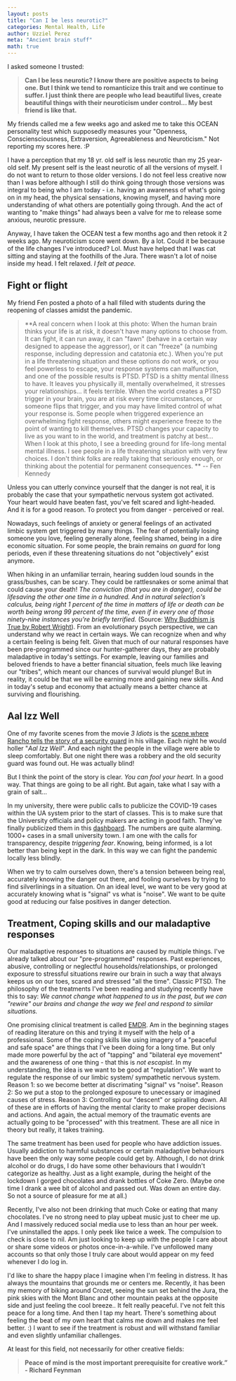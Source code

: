 ```yaml
---
layout: posts
title: "Can I be less neurotic?"
categories: Mental Health, Life
author: Uzziel Perez
meta: "Ancient brain stuff"
math: true
---
```


I asked someone I trusted:

> **Can I be less neurotic? I know there are positive aspects to being one. But I think we tend to romanticize this trait and we continue to suffer. I just think there are people who lead beautiful lives, create beautiful things with their neuroticism under control... My best friend is like that.**

My friends called me a few weeks ago and asked me to take this OCEAN personality test which supposedly measures your "Openness, Consciensciousness, Extraversion, Agreeableness and Neuroticism." Not reporting my scores here. :P

I have a perception that my 18 yr. old self is less neurotic than my 25 year-old self. My present self is the least neurotic of all the versions of myself. I do not want to return to those older versions. I do not feel less creative now than I was before although I still do think going through those versions was integral to being who I am today - i.e. having an awareness of what's going on in my head, the physical sensations, knowing myself, and having more understanding of what others are potentially going through. And the act of wanting to "make things" had always been a valve for me to release some anxious, neurotic pressure.

Anyway, I have taken the OCEAN test a few months ago and then retook it 2 weeks ago. My neuroticism score went down. By a lot. Could it be because of the life changes I've introduced? Lol. Must have helped that I was cat sitting and staying at the foothills of the Jura. There wasn't a lot of noise inside my head. I felt relaxed. *I felt at peace.*

## Fight or flight

My friend Fen posted a photo of a hall filled with students during the reopening of classes amidst the pandemic.

> **A real concern when I look at this photo: When the human brain thinks your life is at risk, it doesn't have many options to choose from. It can fight, it can run away, it can "fawn" (behave in a certain way designed to appease the aggressor), or it can "freeze" (a numbing response, including depression and catatonia etc.). When you're put in a life threatening situation and these options do not work, or you feel powerless to escape, your response systems can malfunction, and one of the possible results is PTSD. PTSD is a shitty mental illness to have. It leaves you physically ill, mentally overwhelmed, it stresses your relationships... it feels terrible. When the world creates a PTSD trigger in your brain, you are at risk every time circumstances, or someone flips that trigger, and you may have limited control of what your response is. Some people when triggered experience an overwhelming fight response, others might experience freeze to the point of wanting to kill themselves. PTSD changes your capacity to live as you want to in the world, and treatment is patchy at best... When I look at this photo, I see a breeding ground for life-long mental mental illness. I see people in a life threatening situation with very few choices. I don't think folks are really taking that seriously enough, or thinking about the potential for permanent consequences. ** -- Fen Kennedy

 Unless you can utterly convince yourself that the danger is not real, it is probably the case that your sympathetic nervous system got activated. Your heart would have beaten fast, you've felt scared and light-headed. And it is for a good reason. To protect you from danger - perceived or real.

Nowadays, such feelings of anxiety or general feelings of an activated limbic system get triggered by many things. The fear of potentially losing someone you love, feeling generally alone, feeling shamed, being in a dire economic situation. For some people, the brain remains *on guard* for long periods, even if these threatening situations do not "objectively" exist anymore.

When hiking in an unfamiliar terrain, hearing sudden loud sounds in the grass/bushes, can be scary. They could be rattlesnakes or some animal that could cause your death! *The conviction (that you are in danger), could be lifesaving the other one time in a hundred. And in natural selection's calculus, being right 1 percent of the time in matters of life or death can be worth being wrong 99 percent of the time, even if in every one of those ninety-nine instances you're briefly terrified.* (Source: [Why Buddhism is True by Robert Wright](https://www.vox.com/science-and-health/2017/8/23/16179044/buddhism-meditation-mindfulness-robert-wright-interview)). From an evolutionary psych perspective, we can understand why we react in certain ways. We can recognize when and why a certain feeling is being felt. Given that much of our natural responses have been pre-programmed since our hunter-gatherer days, they are probably maladaptive in today's settings. For example, leaving our families and beloved friends to have a better financial situation, feels much like leaving our "tribes", which meant our chances of survival would plunge! But in reality, it could be that we will be earning more and gaining new skills. And in today's setup and economy that actually means a better chance at surviving and flourishing.

## Aal Izz Well

One of my favorite scenes from the movie *3 Idiots* is the [scene where Rancho tells the story of a security guard](https://youtu.be/y6Ar-yM5AoU?t=73) in his village. Each night he would holler "*Aal Izz Well*". And each night the people in the village were able to sleep comfortably. But one night there was a robbery and the old security guard was found out. He was actually blind!

But I think the point of the story is clear. *You can fool your heart.* In a good way. That things are going to be all right. But again, take what I say with a grain of salt...

In my university, there were public calls to publicize the COVID-19 cases within the UA system prior to the start of classes. This is to make sure that the University officials and policy makers are acting in good faith. They've finally publicized them in this [dashboard](https://uasystem.edu/covid-19-dashboard). The numbers are quite alarming. 1000+ cases in a small university town. I am one with the calls for transparency, despite *triggering fear*. Knowing, being informed, is a lot better than being kept in the dark. In this way we can fight the pandemic locally less blindly.

When we try to calm ourselves down, there's a tension between being real, accurately knowing the danger out there, and fooling ourselves by trying to find silverlinings in a situation. On an ideal level, we want to be very good at accurately knowing what is "signal" vs what is "noise". We want to be quite good at reducing our false positives in danger detection.

## Treatment, Coping skills and our maladaptive responses

Our maladaptive responses to situations are caused by multiple things. I've already talked about our "pre-programmed" responses. Past experiences, abusive, controlling or neglectful households/relationships, or prolonged exposure to stressful situations rewire our brain in such a way that always keeps us on our toes, scared and stressed "all the time". Classic PTSD. The philosophy of the treatments I've been reading and studying recently have this to say: *We cannot change what happened to us in the past, but we can "rewire" our brains and change the way we feel and respond to similar situations.*

One promising clinical treatment is called [EMDR](https://www.emdr.com/what-is-emdr/). Am in the beginning stages of reading literature on this and trying it myself with the help of a professional. Some of the coping skills like using imagery of a "peaceful and safe space" are things that I've been doing for a long time. But only made more powerful by the act of "tapping" and "bilateral eye movement" and the awareness of one thing - that this is *not escapist*. In my understanding, the idea is we want to be good at "regulation". We want to regulate the response of our limbic system/ sympathetic nervous system. Reason 1: so we become better at discrimating "signal" vs "noise". Reason 2: So we put a stop to the prolonged exposure to unecessary or imagined causes of stress. Reason 3: Controlling our "descent" or spiralling down. All of these are in efforts of having the mental clarity to make proper decisions and actions. And again, the actual memory of the traumatic events are actually going to be "processed" with this treatment. These are all nice in theory but really, it takes training.

The same treatment has been used for people who have addiction issues. Usually addiction to harmful substances or certain maladaptive behaviours have been the only way some people could get by. Although, I do not drink alcohol or do drugs, I do have some other behaviours that I wouldn't categorize as healthy. Just as a light example, during the height of the lockdown I gorged chocolates and drank bottles of Coke Zero. (Maybe one time I drank a wee bit of alcohol and passed out. Was down an entire day. So not a source of pleasure for me at all.)

Recently, I've also not been drinking that much Coke or eating that many chocolates. I've no strong need to play upbeat music just to cheer me up. And I massively reduced social media use to less than an hour per week. I've uninstalled the apps. I only peek like twice a week. The compulsion to check is close to nil. Am just looking to keep up with the people I care about or share some videos or photos once-in-a-while. I've unfollowed many accounts so that only those I truly care about would appear on my feed whenever I do log in.

I'd like to share the happy place I imagine when I'm feeling in distress. It has always the mountains that grounds me or centers me. Recently, it has been my memory of biking around Crozet, seeing the sun set behind the Jura, the pink skies with the Mont Blanc and other mountain peaks at the opposite side and just feeling the cool breeze.. It felt really peaceful. I've not felt this peace for a long time. And then I tap my heart. There's something about feeling the beat of my own heart that calms me down and makes me feel better. :) I want to see if the treatment is robust and will withstand familiar and even slightly unfamiliar challenges.

At least for this field, not necessarily for other creative fields:
> **Peace of mind is the most important prerequisite for creative work.” - Richard Feynman**
